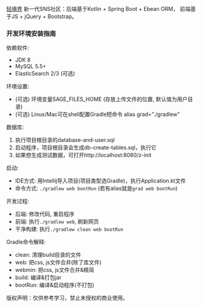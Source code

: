 [轻境界](https://www.qingjingjie.com/) 新一代SNS社区：后端基于Kotlin + Spring Boot + Ebean ORM， 前端基于JS + jQuery + Bootstrap。

### 开发环境安装指南

依赖软件:

- JDK 8
- MySQL 5.5+
- ElasticSearch 2/3 (可选)

环境设置:

- (可选) 环境变量SAGE\_FILES\_HOME (存放上传文件的位置, 默认值为用户目录)
- (可选) Linux/Mac可在shell配置Gradle短命令 alias grad="./gradlew"

数据库:

1. 执行项目根目录的database-and-user.sql
2. 启动程序，项目根目录会生成db-create-tables.sql，执行它
3. 如果想生成测试数据，可打开http://localhost:8080/z-init

启动:

- IDE方式: 用Intellij导入项目(项目类型选Gradle)，执行Application.kt文件
- 命令方式: `./gradlew web bootRun` (若有alias就是`grad web bootRun`)

开发过程:

- 后端: 修改代码, 重启程序
- 前端: 执行`./gradlew web`, 刷新网页
- 干净构建: 执行`./gradlew clean web bootRun`

Gradle命令解释:

- clean: 清理build目录的文件
- web: 把css, js文件合并(除了库文件)
- webmin: 把css, js文件合并&精简
- build: 编译&打包jar
- bootRun: 编译&启动程序(不打包)

版权声明：仅供参考学习，禁止未授权的商业使用。